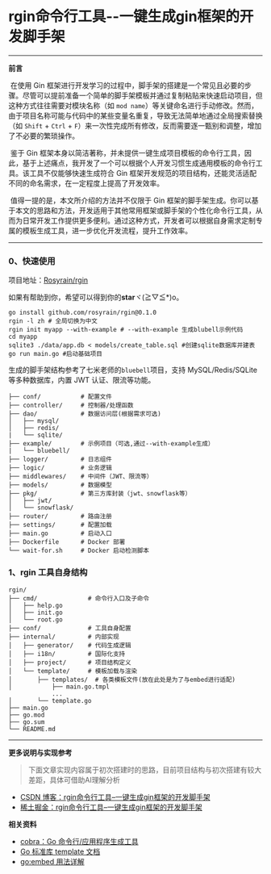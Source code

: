 # rgin命令行工具--一键生成gin框架的开发脚手架

<hr>

**前言**

​		在使用 Gin 框架进行开发学习的过程中，脚手架的搭建是一个常见且必要的步骤。尽管可以提前准备一个简单的脚手架模板并通过复制粘贴来快速启动项目，但这种方式往往需要对模块名称（如 `mod name`）等关键命名进行手动修改。然而，由于项目名称可能与代码中的某些变量名重复，导致无法简单地通过全局搜索替换（如 `Shift` + `Ctrl` + `F`）来一次性完成所有修改，反而需要逐一甄别和调整，增加了不必要的繁琐操作。

​		鉴于 Gin 框架本身以简洁著称，并未提供一键生成项目模板的命令行工具，因此，基于上述痛点，我开发了一个可以根据个人开发习惯生成通用模板的命令行工具。该工具不仅能够快速生成符合 Gin 框架开发规范的项目结构，还能灵活适配不同的命名需求，在一定程度上提高了开发效率。

​		值得一提的是，本文所介绍的方法并不仅限于 Gin 框架的脚手架生成。你可以基于本文的思路和方法，开发适用于其他常用框架或脚手架的个性化命令行工具，从而为日常开发工作提供更多便利。通过这种方式，开发者可以根据自身需求定制专属的模板生成工具，进一步优化开发流程，提升工作效率。

<hr>

### 0、快速使用

项目地址：[Rosyrain/rgin](https://github.com/Rosyrain/rgin/tree/main)

如果有帮助到你，希望可以得到你的**star**ヾ(≧▽≦*)o。

```shell
go install github.com/rosyrain/rgin@0.1.0
rgin -l zh # 全局切换为中文
rgin init myapp --with-example # --with-example 生成blubell示例代码
cd myapp
sqlite3 ./data/app.db < models/create_table.sql #创建sqlite数据库并建表
go run main.go #启动基础项目
```

生成的脚手架结构参考了七米老师的`bluebell`项目，支持 MySQL/Redis/SQLite 等多种数据库，内置 JWT 认证、限流等功能。


```
├── conf/           # 配置文件
├── controller/     # 控制器/处理函数
├── dao/            # 数据访问层(根据需求可选)
│   ├── mysql/
│   ├── redis/
|   └── sqlite/
├── example/        # 示例项目（可选,通过--with-example生成）
|   └── bluebell/
├── logger/         # 日志组件
├── logic/          # 业务逻辑
├── middlewares/    # 中间件（JWT、限流等）
├── models/         # 数据模型
├── pkg/            # 第三方库封装（jwt、snowflask等）
│   ├── jwt/
│   └── snowflask/
├── router/         # 路由注册
├── settings/       # 配置加载
├── main.go         # 启动入口
├── Dockerfile      # Docker 部署
└── wait-for.sh     # Docker 启动检测脚本
```


### 1、rgin 工具自身结构

```
rgin/
├── cmd/              # 命令行入口及子命令
│   ├── help.go
│   ├── init.go
│   └── root.go
├── conf/             # 工具自身配置
├── internal/         # 内部实现
│   ├── generator/    # 代码生成逻辑
│   ├── i18n/         # 国际化支持
│   ├── project/      # 项目结构定义
│   └── template/     # 模板加载与渲染
│       ├── templates/  # 各类模板文件(放在此处是为了与embed进行适配)
│           ├── main.go.tmpl
            ...
│       └── template.go
├── main.go
├── go.mod
├── go.sum
└── README.md
```


---
**更多说明与实现参考**

> 下面文章实现内容属于初次搭建时的思路，目前项目结构与初次搭建有较大差距，具体可借助AI理解分析

- [CSDN 博客：rgin命令行工具–一键生成gin框架的开发脚手架](https://blog.csdn.net/meng7000/article/details/145829359)
- [稀土掘金：rgin命令行工具–一键生成gin框架的开发脚手架](https://juejin.cn/spost/7474781404163522611)

**相关资料**

- [cobra：Go 命令行/应用程序生成工具](https://www.cnblogs.com/jiujuan/p/15487918.html)
- [Go 标准库 template 文档](https://www.topgoer.com/常用标准库/template.html)
- [go:embed 用法详解](https://blog.axiaoxin.com/post/go-embed/)

